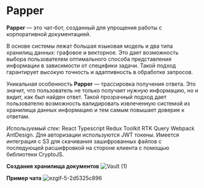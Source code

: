 # Papper
**Papper** — это чат-бот, созданный для упрощения работы с корпоративной документацией.

В основе системы лежат большая языковая модель и два типа хранилищ данных: графовое и векторное. Это дает возможность выбора пользователем оптимального способа представления информации в зависимости от специфики задачи. Такой подход гарантирует высокую точность и адаптивность в обработке запросов.  

Уникальная особенность **Papper** — трассировка получения ответа. Это значит, что пользователь не только получает нужную информацию, но и видит, как был найден ответ. Такой прозрачный подход дает пользователю возможность валидировать извлеченную системой из хранилища данных информацию и тем самым повышает доверие к ответам.

*Используемый стек*: React Typescript Redux Toolkit RTK Query Webpack AntDesign. Для авторизации используются JWT токены. Имеется интеграция с S3 для скачивания зашифрованных файлов с последующей расшифровкой на стороне клиента с помощью библиотеки CryptoJS.

**Создания хранилища документов**
![Vault (1)](https://github.com/papper-ai/Papper-web/assets/47980718/8962138d-ff4d-49ab-b898-9b6e8679f892)

**Пример чата** 
![ezgif-5-2d5325c896](https://github.com/papper-ai/Papper-web/assets/47980718/d15fd287-ec10-4a86-a13e-fb7ae97a7bba)
